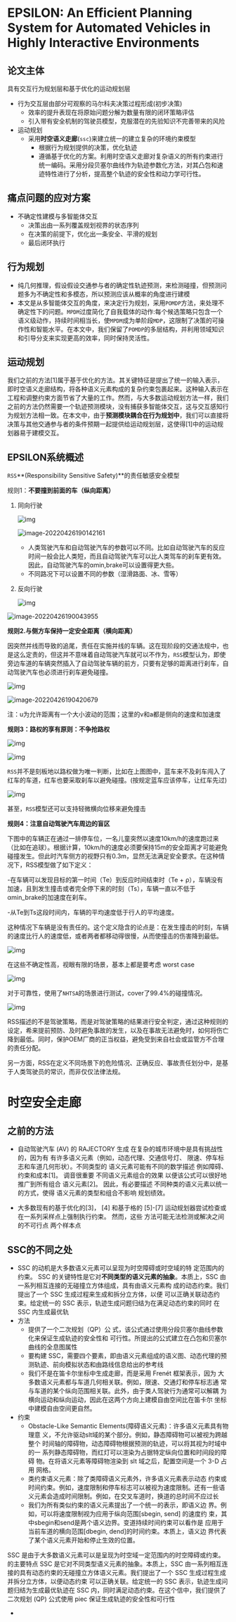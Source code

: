 # EPSILON: An Efficient Planning System for Automated Vehicles in Highly Interactive Environments

## 论文主体

具有交互行为规划层和基于优化的运动规划层

- 行为交互层由部分可观察的马尔科夫决策过程形成(初步决策)
  - 效率的提升表现在将原始问题分解为数量有限的闭环策略评估
  - 引入带有安全机制的驾驶员模型，克服潜在的先验知识不完善带来的风险
- 运动规划
  - 采用**时空语义走廊**(`ssc`)来建立统一的建立复杂的环境约束模型
    - 根据行为规划提供的决策，优化轨迹
    - 遵循基于优化的方案。利用时空语义走廊对复杂语义的所有约束进行统一编码。采用分段贝塞尔曲线作为轨迹参数化方法，对其凸包和速迹特性进行了分析，提高整个轨迹的安全性和动力学可行性。

## 痛点问题的应对方案

- 不确定性建模与多智能体交互
  - 决策出由一系列覆盖规划视界的状态序列
  - 在决策的前提下，优化出一条安全、平滑的规划
  - 最后闭环执行

## 行为规划

- 纯几何推理，假设假设交通参与者的确定性轨迹预测，来检测碰撞，但预测问题多为不确定性和多模态，所以预测应该从概率的角度进行建模
- 本文是从多智能体交互的角度，来决定行为规划，采用`POMDP`方法，来处理不确定性下的问题。`MPDM`过度简化了自我载体的动作:每个候选策略只包含一个语义级动作，持续时间相当长，使`MPDM`成为单阶段`MDP`，这限制了决策的可操作性和智能水平。在本文中，我们保留了`POMDP`的多层结构，并利用领域知识和引导分支来实现更高的效率，同时保持灵活性。

## 运动规划

我们之前的方法[1]属于基于优化的方法。其关键特征是提出了统一的输入表示，即时空语义走廊结构，将各种语义元素构成的复杂约束包裹起来。这种输入表示在工程和调整约束方面节省了大量的工作。然而，与大多数运动规划方法一样，我们之前的方法仍然需要一个轨迹预测模块，没有捕获多智能体交互，这与交互感知行为规划方法相一致。在本文中，由于**预测模块耦合在行为规划中**，我们可以直接将决策与其他交通参与者的条件预期一起提供给运动规划层，这使得[1]中的运动规划器易于建模交互。

## EPSILON系统概述





`RSS`**(Responsibility Sensitive Safety)**的责任敏感安全模型

规则1：**不要撞到前面的车（纵向距离）**

1. 同向行驶

   ![img](https://5b0988e595225.cdn.sohucs.com/images/20180613/ba966a26ea2d443599b569650d48efab.jpeg)

   ![image-20220426190142161](/home/next/.config/Typora/typora-user-images/image-20220426190142161.png)

   - 人类驾驶汽车和自动驾驶汽车的参数可以不同。比如自动驾驶汽车的反应时间一般会比人类短，而且自动驾驶汽车可以比人类驾车的刹车更有效。因此，自动驾驶汽车的αmin,brake可以设置得更大些。
   - 不同路况下可以设置不同的参数（湿滑路面、冰、雪等）

   

2. 反向行驶

   ![img](https://img-blog.csdn.net/20180825222558266?watermark/2/text/aHR0cHM6Ly9ibG9nLmNzZG4ubmV0L3l1eHVhbjIwMDYyMDA3/font/5a6L5L2T/fontsize/400/fill/I0JBQkFCMA==/dissolve/70)

![image-20220426190043955](/home/next/.config/Typora/typora-user-images/image-20220426190043955.png)

**规则2.与侧方车保持一定安全距离（横向距离）**

因突然并线而导致的追尾，责任在实施并线的车辆。这在现阶段的交通法规中，也是这么定责的，但这并不意味着自动驾驶汽车就可以不作为，`RSS`模型认为，即使旁边车道的车辆突然插入了自动驾驶车辆的前方，只要有足够的距离进行刹车，自动驾驶汽车也必须进行刹车避免碰撞。

![img](https://pic2.zhimg.com/80/v2-61a561dfcc80b8d3bc114c78f8902815_720w.jpg)

![image-20220426190420679](/home/next/.config/Typora/typora-user-images/image-20220426190420679.png)

注：u为允许距离有一个大小波动的范围；这里的v和a都是侧向的速度和加速度

**规则3：路权的享有原则：不争抢路权**

![img](https://5b0988e595225.cdn.sohucs.com/images/20180613/605270ec5c9a4f319b91d48039f54d10.jpeg)

![img](https://5b0988e595225.cdn.sohucs.com/images/20180613/817e172f2db4444cac315d651e1222ec.jpeg)

`RSS`并不是刻板地以路权做为唯一判断，比如在上图图中，蓝车来不及刹车闯入了红车的车道，红车也要采取刹车以避免碰撞。(按规定蓝车应该停车，让红车先过)

![img](https://5b0988e595225.cdn.sohucs.com/images/20180613/5e5f3009383848fa871679d023b72252.jpeg)

甚至，`RSS`模型还可以支持轻微横向位移来避免撞击

**规则4：注意自动驾驶汽车周边的盲区**

下图中的车辆正在通过一排停车位，一名儿童突然以速度10km/h的速度跑过来（比如在追球）。根据计算，10km/h的速度必须要保持15m的安全距离才可能避免碰撞发生。但此时汽车侧方的视野只有0.3m，显然无法满足安全要求。在这种情况下，RSS模型做了如下定义：

-在车辆可以发现目标的第一时间（Te）到反应时间结束时（Te + ρ），车辆没有加速，且到发生撞击或者完全停下来的时刻（Ts），车辆一直以不低于αmin_brake的加速度在刹车。

-从Te到Ts这段时间内，车辆的平均速度低于行人的平均速度。

这种情况下车辆是没有责任的。这个定义隐含的论点是：在发生撞击的时刻，车辆的速度比行人的速度低，或者两者都移动得很慢，从而使撞击的伤害降到最低。

![img](https://5b0988e595225.cdn.sohucs.com/images/20180613/301268f945264876a8c2728a909c6e4e.jpeg)

在这些不确定性高，视眼有限的场景，基本上都是要考虑 worst case

![img](https://img-blog.csdn.net/2018072521452760?watermark/2/text/aHR0cHM6Ly9ibG9nLmNzZG4ubmV0L3l1eHVhbjIwMDYyMDA3/font/5a6L5L2T/fontsize/400/fill/I0JBQkFCMA==/dissolve/70)



对于可靠性，使用了`NHTSA`的场景进行测试，cover了99.4%的碰撞情况。

![img](https://img-blog.csdn.net/20180725214606234?watermark/2/text/aHR0cHM6Ly9ibG9nLmNzZG4ubmV0L3l1eHVhbjIwMDYyMDA3/font/5a6L5L2T/fontsize/400/fill/I0JBQkFCMA==/dissolve/70)

RSS描述的不是驾驶策略，而是对驾驶策略的结果进行安全判定，通过这种规则的设定，希来提前预防、及时避免事故的发生，以及在事故无法避免时，如何将伤亡降到最低。同时，保护OEM厂商的正当权益，避免受到来自社会或监管方不合理的责任分配。

另一方面，RSS在定义不同场景下的危险情况、正确反应、事故责任划分中，是基于人类驾驶员的常识，而非仅仅法律法规。





# 时空安全走廊

## 之前的方法

- 自动驾驶汽车 (AV) 的 RAJECTORY 生成
  在复杂的城市环境中是具有挑战性的，因为有
  有许多语义元素（例如，动态代理、交通信号灯、
  限速、停车标志和车道几何形状）。不同类型的
  语义元素可能有不同的数学描述
  例如障碍、约束和成本[1]。 调音很重要
  不同语义元素组合的效果
  以便该公式可以很好地推广到所有组合
  语义元素[2]。 因此，有必要描述
  不同种类的语义元素以统一的方式，使得
  语义元素的类型和组合不影响
  规划绩效。

- 大多数现有的基于优化的[3]，
  [4] 和基于格的 [5]-[7] 运动规划器尝试检查或
  在一系列采样点上强制执行约束。 然而，这些
  方法可能无法检测或解决之间的不可行点
  两个样本点

## SSC的不同之处

- SSC 的动机是⼤多数语义元素可以呈现为时空障碍或时空域的特 定范围内的约束。 SSC 的关键特性是它对**不同类型的语义元素的抽象**。本质上，SSC 由⼀系列相互连接的⽆碰撞⽴⽅体组成，具有由语义元素构 成的动态约束。我们提出了⼀个 SSC ⽣成过程来⽣成和拆分⽴⽅体，以便 可以正确关联动态约束。给定统⼀的 SSC 表⽰，轨迹⽣成问题归结为在满⾜动态约束的同时 在 SSC 内⽣成最优轨
- 方法
  - 提供了⼀个⼆次规划（QP）公 式，该公式通过使⽤分段⻉塞尔曲线参数化来保证⽣成轨迹的安全性和 可行性。所提出的公式建⽴在凸包和⻉塞尔曲线的全息图属性
  - 要构建 SSC，需要四个要素，即由语义元素组成的语义图、动态代理的预 测轨迹、前向模拟状态和由路线信息给出的参考线
  - 我们不是在笛卡尔坐标中⽣成⾛廊，⽽是采⽤ Frenét 框架表⽰，因为 ⼤多数语义元素都与⻋道⼏何相关联。例如，限速、交通灯和停⻋标志通 常与⻋道的某个纵向范围相关联。此外，由于类⼈驾驶行为通常可以解耦 为横向运动和纵向运动，因此在这两个⽅向上建模⾃由空间⽐在笛卡尔 坐标中建模⾃由空间更⾃然。
- 约束
  -  Obstacle-Like Semantic Elements(障碍语义元素)：许多语义元素具有物理意 义，不允许驱动slt域的某个部分。例如，静态障碍物可以被视为跨越整个 时间轴的障碍物，动态障碍物根据预测的轨迹，可以将其视为时域中的⼀ 系列静态障碍物，⽽红灯可以渲染为占据特定纵向位置和时间段的障碍 物。在将语义元素等障碍物渲染到 slt 域之后，配置空间是⼀个 3-D 占⽤ ⽹格。
  - 类约束语义元素：除了类障碍语义元素外，许多语义元素表⽰动态 约束或时间约束。例如，速度限制和停⻋标志可以被视为速度限制。还有⼀些语义元素会造成时间限制。例如，在交叉⻋道时，换道的总时间不应过⻓
  - 我们为所有类似约束的语义元素提出了⼀个统⼀的表⽰，即语义边 界。例如，可以将速度限制视为应⽤于纵向范围[sbegin, send] 的速度约 束，其中sbegin和send是两个语义边界。变道持续时间约束可以看作是 应⽤于当前⻋道的横向范围[dbegin, dend]的时间约束。本质上，语义边 界代表了某个语义元素开始和停⽌⽣效的位置。

SSC 是由于大多数语义元素可以是呈现为时空域一定范围内的时空障碍或约束。的主要特点
SSC 是它对不同类型语义元素的抽象。本质上，SSC 由一系列相互连接的具有动态约束的无碰撞立方体语义元素。我们提出了一个 SSC 生成过程生成并拆分立方体，以便动态约束
可以正确关联。给定统一的 SSC 表示，轨迹生成问题归结为生成最优轨迹在 SSC 内，同时满足动态约束。在这个信中，我们提供了二次规划 (QP) 公式使用 piec 保证生成轨迹的安全性和可行性

- 
